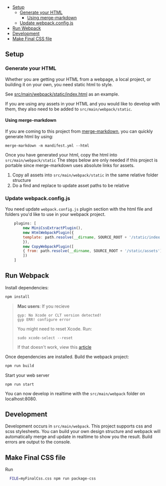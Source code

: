 - [Setup](#setup)
  - [Generate your HTML](#generate-your-html)
    - [Using merge-markdown](#using-merge-markdown)
  - [Update webpack.config.js](#update-webpackconfigjs)
- [Run Webpack](#run-webpack)
- [Development](#development)
- [Make Final CSS file](#make-final-css-file)

## Setup
### Generate your HTML
Whether you are getting your HTML from a webpage, a local project, or building it on your own, you need static html to style. 

See [src/main/webpack/static/index.html](src/main/webpack/static/index.html) as an example.

If you are using any assets in your HTML and you would like to develop with them, they also need to be added to `src/main/webpack/static`.

#### Using merge-markdown
If you are coming to this project from [merge-markdown](https://www.npmjs.com/package/@knennigtri/merge-markdown), you can quickly generate html by using:
```bach
merge-markdown -m mandifest.yml --html
```
Once you have generated your html, copy the html into `src/main/webpack/static`
The steps below are only needed if this project is portable since merge-markdown uses absolute links for assets.
  1. Copy all assets into `src/main/webpack/static` in the same relative folder structure
  2. Do a find and replace to update asset paths to be relative

### Update webpack.config.js
You need update `webpack.config.js` plugin section with the html file and folders you'd like to use in your webpack project. 
```javascript
    plugins: [
        new MiniCssExtractPlugin(),
        new HtmlWebpackPlugin({
        template: path.resolve(__dirname, SOURCE_ROOT + '/static/index.html')
        }),
        new CopyWebpackPlugin([
        { from: path.resolve(__dirname, SOURCE_ROOT + '/static/assets'), to: 'assets' },
        ])
    ]
```

## Run Webpack
Install dependencies:
``` bash
npm install
```
> **Mac users**: If you recieve
> ```
> gyp: No Xcode or CLT version detected!
> gyp ERR! configure error
> ```
> You might need to reset Xcode. Run:
> ```
> sudo xcode-select --reset
> ```
> If that doesn't work, view this [article](https://allanphilipbarku.medium.com/gyp-no-xcode-or-clt-version-detected-macos-catalina-anansewaa-38b536389e8d)

Once dependencies are installed. Build the webpack project:
```bash
npm run build
```
Start your web server
```
npm run start
```
You can now develop in realtime with the `src/main/webpack` folder on localhost:8080.

## Development
Development occurs in `src/main/webpack`. This project supports css and scss stylesheets. You can build your own design structure and webpack will automatically merge and update in realtime to show you the result. Build errors are output to the console.

## Make Final CSS file
Run
```bash
  FILE=myFinalCss.css npm run package-css
```